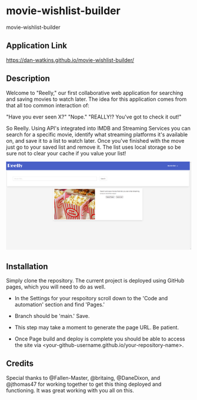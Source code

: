 # movie-wishlist-builder

movie-wishlist-builder

## Application Link

https://dan-watkins.github.io/movie-wishlist-builder/

## Description

Welcome to "Reelly," our first collaborative web application for searching and saving movies to watch later. The idea for this application comes from that all too common interaction of:

"Have you ever seen X?"
"Nope."
"REALLY!? You've got to check it out!"

So Reelly. Using API's integrated into IMDB and Streaming Services you can search for a specific movie, identify what streaming platforms it's available on, and save it to a list to watch later. Once you've finished with the move just go to your saved list and remove it. The list uses local storage so be sure not to clear your cache if you value your list!

![Application](./assets/images/Movie-Wishlist.png)

## Installation

Simply clone the repository. The current project is deployed using GitHub pages, which you will need to do as well.

- In the Settings for your respoitory scroll down to the 'Code and automation' section and find 'Pages.'

- Branch should be 'main.' Save.

- This step may take a moment to generate the page URL. Be patient.

- Once Page build and deploy is complete you should be able to access the site via <your-github-username.github.io/your-repository-name>.

## Credits

Special thanks to @Fallen-Master, @britaing, @DaneDixon, and @jthomas47 for working together to get this thing deployed and functioning. It was great working with you all on this.
